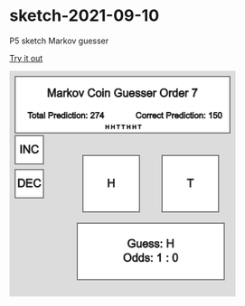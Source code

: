 # sketch-2021-09-10
P5 sketch
Markov guesser

[Try it out](https://JordanElButler.github.io/sketch-2021-09-10)

![sketch image!](/image.png "sketch")